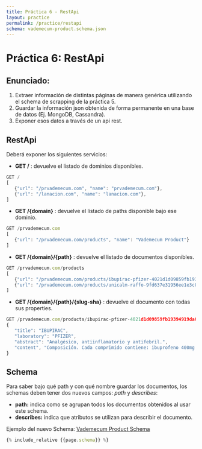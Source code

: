 ```yaml
---
title: Práctica 6 - RestApi
layout: practice
permalink: /practice/restapi
schema: vademecum-product.schema.json
---
```


# Práctica 6: RestApi

## Enunciado:

1. Extraer información de distintas páginas de manera genérica utilizando el schema de scrapping de la práctica 5.
2. Guardar la información json obtenida de forma permanente en una base de datos (Ej. MongoDB, Cassandra).
3. Exponer esos datos a través de un api rest.

## RestApi

Deberá exponer los siguientes servicios:

- **GET /** : devuelve el listado de dominios disponibles.

```javascript
GET /
[
   {"url": "/prvademecum.com", "name": "prvademecum.com"},
   {"url": "/lanacion.com", "name": "lanacion.com"},
]
```

- **GET /{domain}** : devuelve el listado de paths disponible bajo ese dominio.

```javascript
GET /prvademecum.com
[
   {"url": "/prvademecum.com/products", "name": "Vademecum Product"}
]
```

- **GET /{domain}/{path}** : devuelve el listado de documentos disponibles.

```javascript
GET /prvademecum.com/products
[
   {"url": "/prvademecum.com/products/ibupirac-pfizer-4021d1d09859fb19394919da043a2ef3", "name": "IBUPIRAC PFIZER"},
   {"url": "/prvademecum.com/products/unicalm-raffo-9fd637e31956ee1e3c86cf9db90d1100", "name": "UNICALM RAFFO"},
]
```

- **GET /{domain}/{path}/{slug-sha}** : devuelve el documento con todas sus properties.

```javascript
GET /prvademecum.com/products/ibupirac-pfizer-4021d1d09859fb19394919da043a2ef3
{
   "title": "IBUPIRAC",
   "laboratory": "PFIZER",
   "abstract": "Analgésico, antiinflamatorio y antifebril.",
   "content", "Composición. Cada comprimido contiene: ibuprofeno 400mg..."
}
```

## Schema

Para saber bajo qué path y con qué nombre guardar los documentos, los schemas deben tener dos nuevos campos: *path* y *describes*:

- **path:** indica como se agrupan todos los documentos obtenidos al usar este schema.
- **describes:** indica que atributos se utilizan para describir el documento.

Ejemplo del nuevo Schema: [Vademecum Product Schema](../7-restapi/{{page.schema}})

```javascript
{% include_relative {{page.schema}} %}
```
